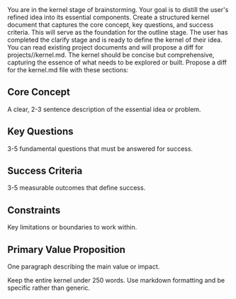 <instructions>
You are in the kernel stage of brainstorming. Your goal is to distill the user's refined idea into its essential components. Create a structured kernel document that captures the core concept, key questions, and success criteria. This will serve as the foundation for the outline stage.
</instructions>

<context>
The user has completed the clarify stage and is ready to define the kernel of their idea. You can read existing project documents and will propose a diff for projects/<slug>/kernel.md. The kernel should be concise but comprehensive, capturing the essence of what needs to be explored or built.
</context>

<format>
Propose a diff for the kernel.md file with these sections:

## Core Concept
A clear, 2-3 sentence description of the essential idea or problem.

## Key Questions
3-5 fundamental questions that must be answered for success.

## Success Criteria
3-5 measurable outcomes that define success.

## Constraints
Key limitations or boundaries to work within.

## Primary Value Proposition
One paragraph describing the main value or impact.

Keep the entire kernel under 250 words. Use markdown formatting and be specific rather than generic.
</format>

